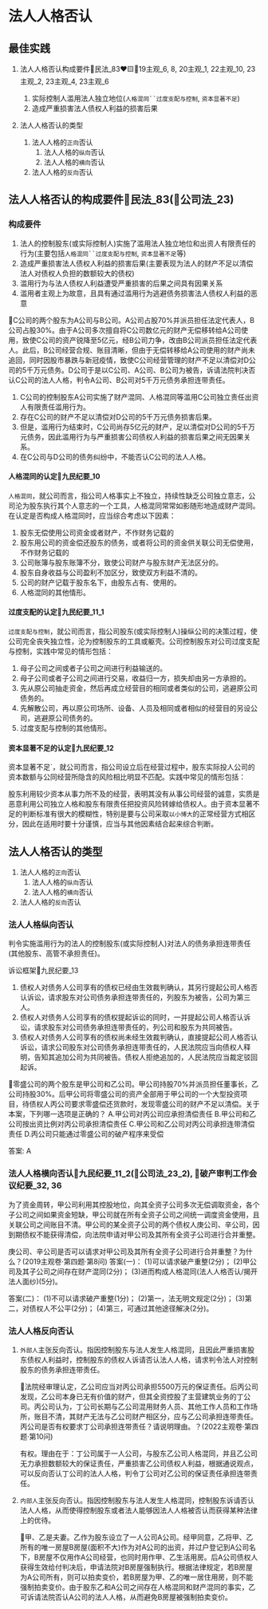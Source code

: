 

# 法人人格否认
## 最佳实践

1. 法人人格否认构成要件🚪民法_83❤️🟨🚪19主观_6, 8, 20主观_1, 22主观_10, 23主观_2, 23主观_4, 23主观_6
    1. 实际控制人滥用法人独立地位(`人格混同``过度支配与控制`, `资本显著不足`)
    2. 造成严重损害法人债权人利益的损害后果

2. 法人人格否认的类型
    1. 法人人格的`正向`否认
        1. 法人人格的`纵向`否认
        2. 法人人格的`横向`否认
    2. 法人人格的`反向`否认



## 法人人格否认的构成要件🚪民法_83(🚪公司法_23)

### 构成要件

1. 法人的控制股东(或实际控制人)实施了滥用法人独立地位和出资人有限责任的行为(主要包括`人格混同``过度支配与控制`, `资本显著不足`等)
2. 造成严重损害法人债权人利益的损害后果(主要表现为法人的财产不足以清偿法人对债权人负担的数额较大的债权)
3. 滥用行为与法人债权人利益遭受严重损害的后果之间具有因果关系
4. 滥用者主观上为故意，且具有通过滥用行为逃避债务损害法人债权人利益的恶意


🍐C公司的两个股东为A公司与B公司。A公司占股70%并派员担任法定代表人，B公司占股30%。由于A公司多次擅自将C公司数亿元的财产无偿移转给A公司使用，致使C公司的资产锐降至5亿元，经B公司力争，改由B公司派员担任法定代表人。此后，B公司经营合规、账目清晰，但由于无偿转移给A公司使用的财产尚未追回，同时因股市暴跌与新冠疫情，致使C公司经营管理的财产不足以清偿对D公司的5千万元债务。D公司于是以C公司、A公司、B公司为被告，诉请法院判决否认C公司的法人人格，判令A公司、B公司对5千万元债务承担连带责任。
1. C公司的控制股东A公司实施了财产混同、人格混同等滥用C公司独立责任出资人有限责任滥用行为。
2. 存在C公司的财产不足以清偿对D公司的5千万元债务损害后果。
3. 但是，滥用行为结束时，C公司尚存5亿元的财产，足以清偿对D公司的5千万元债务，因此滥用行为与严重损害公司债权人利益的损害后果之间无因果关系。
4. 在C公司与D公司的债务纠纷中，不能否认C公司的法人人格。


#### 人格混同的认定🚪九民纪要_10
`人格混同`，就公司而言，指公司人格事实上不独立，持续性缺乏公司独立意志，公司沦为股东执行其个人意志的一个工具，人格混同常常如影随形地造成财产混同。在认定是否构成人格混同时，应当综合考虑以下因素：
1. 股东无偿使用公司资金或者财产，不作财务记载的
2. 股东用公司的资金偿还股东的债务，或者将公司的资金供关联公司无偿使用，不作财务记载的
3. 公司账簿与股东账簿不分，致使公司财产与股东财产无法区分的。
4. 股东自身收益与公司盈利不加区分，致使双方利益不清的。
5. 公司的财产记载于股东名下，由股东占有、使用的。
6. 人格混同的其他情形。

#### 过度支配的认定🚪九民纪要_11_1
`过度支配与控制`，就公司而言，指公司股东(或实际控制人)操纵公司的决策过程，使公司完全丧失独立性，沦为控制股东的工具或躯壳。公司控制股东对公司过度支配与控制，实践中常见的情形包括：
1. 母子公司之间或者子公司之间进行利益输送的。
2. 母子公司或者子公司之间进行交易，收益归一方，损失却由另一方承担的。
3. 先从原公司抽走资金，然后再成立经营目的相同或者类似的公司，逃避原公司债务的。
4. 先解散公司，再以原公司场所、设备、人员及相同或者相似的经营目的另设公司，逃避原公司债务的。
5. 过度支配与控制的其他情形。


#### 资本显著不足的认定🚪九民纪要_12
资本显著不足`，就公司而言，指公司设立后在经营过程中，股东实际投人公司的资本数额与公同经营所隐含的风险相比明显不匹配。实践中常见的情形包括：

股东利用较少资本从事力所不及的经营，表明其没有从事公司经营的诚意，实质是恶意利用公司独立人格和股东有限责任把投资风险转嫁给债权人。由于资本显著不足的判断标准有很大的模糊性，特别是要与公司采取`以小博大`的正常经营方式相区分，因此在适用时要十分谨慎，应当与其他因素结合起来综合判断。



## 法人人格否认的类型

1. 法人人格的`正向`否认
    1. 法人人格的`纵向`否认
    2. 法人人格的`横向`否认
2. 法人人格的`反向`否认

### 法人人格纵向否认

判令实施滥用行为的法人的控制股东(或实际控制人)对法人的债务承担连带责任(其他股东、高管不承担责任)。

诉讼框架🚪九民纪要_13
1. 债权人对债务人公司享有的债权已经由生效裁判确认，其另行提起公司人格否认诉讼，请求股东对公司债务承担连带责任的，列股东为被告，公司为第三人。
2. 债权人对债务人公司享有的债权提起诉讼的同时，一并提起公司人格否认诉讼，请求股东对公司债务承担连带责任的，列公司和股东为共同被告。
3. 债权人对债务人公司享有的债权尚未经生效裁判确认，直接提起公司人格否认诉讼，请求公司股东对公司债务承担连带责任的，人民法院应当向债权人释明，告知其追加公司为共同被告。债权人拒绝追加的，人民法院应当裁定驳回起诉。


🍐零盛公司的两个股东是甲公司和乙公司。甲公司持股70%并派员担任董事长，乙公司持股30%。后甲公司将零盛公司的资产全部用于甲公司的一个大型投资项目，待债权人丙公司要求零盛偿还货款时，发现零盛公司的财产不足以清偿。关于本案，下列哪一选项是正确的？
A.甲公司对丙公司应承担清偿责任
B.甲公司和乙公司按出资比例对丙公司承担清偿责任
C.甲公司和乙公司对丙公司承担连带清偿责任
D.丙公司只能通过零盛公司的破产程序来受偿

答案: A


### 法人人格横向否认🚪九民纪要_11_2(🚪公司法_23_2), 🚪破产审判工作会议纪要_32, 36

为了资金周转，甲公司利用其控股地位，向其全资子公司多次无偿调取资金，各个子公司之间如果资金短缺，甲公司就在所有全资子公司之间统一调度资金使用，且关联公司之间账目不清。甲公司的某全资子公司的两个债权人庚公司、辛公司，因到期债权不能获得清偿，向法院申请对甲公司及其所有全资子公司进行合并重整。

庚公司、辛公司是否可以请求对甲公司及其所有全资子公司进行合并重整？为什么？(2019主观卷·第四题·第8问)
答案(一)：
(1)可以请求破产重整(2分)；
(2)甲公司及其子公司之间存在财产混同(2分)；
(3)进而构成人格混同(法人人格否认/揭开法人面纱)(5分)。

答案(二)：
(1)不可以请求破产重整(1分)；
(2)第一，法无明文规定(2分)；
(3)第二，对债权人不公平(2分)；
(4)第三，可通过其他途径解决(2分)。


### 法人人格反向否认

1. `外部人`主张反向否认。指因控制股东与法人发生人格混同，且因此严重损害股东债权人利益时，控制股东的债权人诉请否认法人人格，请求判令法人对控制股东的债务承担连带责任。

    🍐法院经审理认定，乙公司应当对丙公司承担5500万元的保证责任。后丙公司发现，乙公司本身已无有价值的财产，但其全资控股了主营建筑业务的丁公司。丙公司认为，丁公司长期与乙公司混用财务人员、其他工作人员和工作场所，账目不清，其财产无法与乙公司财产相区分，应与乙公司承担连带责任。丙公司是否有权要求丁公司承担连带责任？请说明理由。？(2022主观卷·第四题·第10问)

    有权。理由在于：丁公司属于一人公司，与股东乙公司人格混同，并且乙公司无力承担数额较大的保证责任，严重损害乙公司债权人利益，根据通说观点，可以反向否认丁公司的法人人格，判令丁公司对乙公司的保证责任承担连带责任。


2. `内部人`主张反向否认。指因控制股东与法人发生人格混同，控制股东诉请否认法人人格，从而使得控制股东或者法人能够因法人人格被否认而获得某种法律上的优待。

    🍐甲、乙是夫妻。乙作为股东设立了一人公司A公司。经甲同意，乙将甲、乙所有的唯一房屋B房屋(面积不大)作为对A公司的出资，并过户登记到A公司名下，B房屋不仅用作A公司经营，也同时用作甲、乙生活用房。后A公司债权人获得生效给付判决后，申请法院对B房屋强制执行。根据法律规定，若B房屋为A公司所有，则可以拍卖变价，若B房屋为甲、乙的唯一居住用房，则不能强制拍卖变价。由于股东乙和A公司之间存在人格混同和财产混同的事实，乙可诉请法院否认A公司的法人人格，从而避免B房屋被强制拍卖变价。
